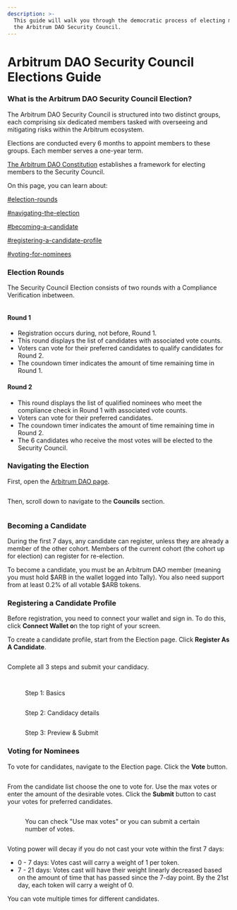 ```yaml
---
description: >-
  This guide will walk you through the democratic process of electing members to
  the Arbitrum DAO Security Council.
---
```


# Arbitrum DAO Security Council Elections Guide

### What is the Arbitrum DAO Security Council Election?

The Arbitrum DAO Security Council is structured into two distinct groups, each comprising six dedicated members tasked with overseeing and mitigating risks within the Arbitrum ecosystem.

Elections are conducted every 6 months to appoint members to these groups. Each member serves a one-year term.

[The Arbitrum DAO Constitution](https://docs.arbitrum.foundation/dao-constitution) establishes a framework for electing members to the Security Council.

On this page, you can learn about:

[#election-rounds](arbitrum-dao-security-council-elections-guide.md#election-rounds "mention")

[#navigating-the-election](arbitrum-dao-security-council-elections-guide.md#navigating-the-election "mention")

[#becoming-a-candidate](arbitrum-dao-security-council-elections-guide.md#becoming-a-candidate "mention")

[#registering-a-candidate-profile](arbitrum-dao-security-council-elections-guide.md#registering-a-candidate-profile "mention")

[#voting-for-nominees](arbitrum-dao-security-council-elections-guide.md#voting-for-nominees "mention")

### Election Rounds

The Security Council Election consists of two rounds with a Compliance Verification inbetween.

<figure><img src="https://lh5.googleusercontent.com/8abGmsTJsqCoKUu-9lefdR-xtedCtR98NNuAGKHM0Zeijh5cP8c90qgjSyFViwLig2mumr799D9RCJimarAbm_LbQ0ESWOhRVDh7vlO3o0qVInYqDxhgVjq6ij7LETgbuF7eGgVfzkQoZMKDbimLH6U" alt=""><figcaption></figcaption></figure>

#### Round 1

* Registration occurs during, not before, Round 1.
* This round displays the list of candidates with associated vote counts.
* Voters can vote for their preferred candidates to qualify candidates for Round 2.
* The coundown timer indicates the amount of time remaining time in Round 1.

#### Round 2

* This round displays the list of qualified nominees who meet the compliance check in Round 1 with associated vote counts.
* Voters can vote for their preferred candidates.
* The coundown timer indicates the amount of time remaining time in Round 2.
* The 6 candidates who receive the most votes will be elected to the Security Council.

### Navigating the Election

First, open the [Arbitrum DAO page](https://www.tally.xyz/gov/arbitrum/).

<figure><img src="https://lh6.googleusercontent.com/lSxVf4vbTibZogWTokQIl-S94krXOXDGaUp9WijYwFLkQTVkpU5wNfMDtzqFTDc0eBrW5FymYDSXw-NK3JM6La6wrcff8V_lMG2quJ4DhVKn3ZtmEaNkvZZEb29rOKadiynWVGJC2WsCJnc8FiocTtQ" alt=""><figcaption></figcaption></figure>

Then, scroll down to navigate to the **Councils** section.&#x20;

<figure><img src="https://lh3.googleusercontent.com/AbtiOYK8rIaTCXG9FhI6xW6E9jeMvd7b5ErDoh3F2ILRCx9y-1B1t33_CMNkA6P0CUewcDCIrhhYQEmbirhc31UpzkgwGyKkbxRqhQeH_h172O6sSoOl6tk9ARtB2XOzdFsWoY2VErcmG03zCbONeNA" alt=""><figcaption></figcaption></figure>

### Becoming a Candidate

During the first 7 days, any candidate can register, unless they are already a member of the other cohort. Members of the current cohort (the cohort up for election) can register for re-election.

To become a candidate, you must be an Arbitrum DAO member (meaning you must hold $ARB in the wallet logged into Tally). You also need support from at least 0.2% of all votable $ARB tokens.

### Registering a Candidate Profile

Before registration, you need to connect your wallet and sign in. To do this, click **Connect Wallet o**n the top right of your screen.

To create a candidate profile, start from the Election page. Click **Register As A Candidate**.

<figure><img src="https://lh4.googleusercontent.com/45SMiE2VQEjbABMPYMH95yjx4XAuuJgpORVziud0smU9hXZi24RgqVVJUeTUoXsUR8pl919D5qg9nt6yyItXZZjVE1DB-M_s73mSKdxDbdiAS0NwQJ_-vQw4xR9c1CGjWuqt2WHUt7y4pwX-hWoIM0Y" alt=""><figcaption></figcaption></figure>

Complete all 3 steps and submit your candidacy.

<figure><img src="https://lh6.googleusercontent.com/UwzLPmTuor34M8NjcqyUR4FVXBYmFLX6KOmayKe2-4BrWjSdz_YErxj9c--E4eVjY9TOpc6bbF11bgUeBtxqsM7YRprSHv5_P_oQqongt0eiVOAcf0euugGrzHRtD-i-Ge2KE46elGkF5l0rC0RWuBI" alt=""><figcaption></figcaption></figure>

<figure><img src="https://lh6.googleusercontent.com/M7N8ocprzpc5CHYTUfQYsbUw06pzPPWAXtC8lp9Qg_usyy_XRWZKMe02PQgg0jrtTNWSowYDxJgFa4YoXW0sF85KgA19aOnl6kaoaHEw6PwZFcnwui8GrIp87-s0I8lpHMIR221lCgiv2hKz6kDj5G8" alt=""><figcaption><p>Step 1: Basics</p></figcaption></figure>

<figure><img src="https://lh6.googleusercontent.com/CTHjnr-i5Dhk_fU5K_8EnEbUH-GIEoq8qRYFAWm08Eat7UWmxEv3RXUVr0DKI6cH0Q5mLJ5OpCxGJEUZfnbPjRuwiC2_WNO8JceSTt3cuS1AYg7jkUZHqSJonGDKAAkOupv_0rBhCz5R_WZqk2R7HKI" alt=""><figcaption><p>Step 2: Candidacy details</p></figcaption></figure>

<figure><img src="https://lh4.googleusercontent.com/_lDt5YnAzsMSw0nsWGcWHTOejbEmlxMiIYybORR0OeK4_JOxXKPQTDjD_WlHEpKKbqh9Cmuz__MYrAYqT0WA6uusBj7mrF3G_utAN4EI2_8bGJoa2bRk6V9LHP5OZwlkzPeiGSfF9phTjCYJd1bPh0k" alt=""><figcaption><p>Step 3: Preview &#x26; Submit</p></figcaption></figure>

### Voting for Nominees

To vote for candidates, navigate to the Election page. Click the **Vote** button.

<figure><img src="https://lh3.googleusercontent.com/QAP_r03ywlqnlhQ-iYNoAKuep0_xd6TYAUP1yaSKNesIubPsrSCO1hegQI0IBqQs8D0mdMH2NQZ50esZDR61KMZNCF2yb52iM39nKBJ1Ligtj5nT773oc4EbxT1_uP-kAIwfbz8miYW59liV0_wvUoY" alt=""><figcaption></figcaption></figure>

From the candidate list choose the one to vote for. Use the max votes or enter the amount of the desirable votes. Click the **Submit** button to cast your votes for preferred candidates.

<figure><img src="https://lh3.googleusercontent.com/FlY07ur8byNfAdCEYK4nMtiHmfLXstHPFpffRomscgGDNQV_nRssvVR2uxHRNYPNCzNPWUFVbxMtkxkKu2ZuM6peR0THOOSFgianILyy4tKY2TgcxXCfALhejTzN2lXQfm5xttHoI-rtwwdfMArRuM0" alt=""><figcaption><p>You can check "Use max votes" or you can submit a certain number of votes.</p></figcaption></figure>

<figure><img src="https://lh3.googleusercontent.com/vx-0XtirZ5PUoA5bJLeMdTM5NADW2SagwOZHAhwBnyY8ZLZAn3XiAPs-3MQ67tIx9G1owBXq3-4VjtE6ip_yttWjVQFeSsg4qTcIHAueTRgRvhATHw7J3NWlDr3vSzUDyC-VffskosO6X27KM4fLO-8" alt=""><figcaption></figcaption></figure>

Voting power will decay if you do not cast your vote within the first 7 days:

* 0 - 7 days: Votes cast will carry a weight of 1 per token.
* 7 - 21 days: Votes cast will have their weight linearly decreased based on the amount of time that has passed since the 7-day point. By the 21st day, each token will carry a weight of 0.

You can vote multiple times for different candidates.
